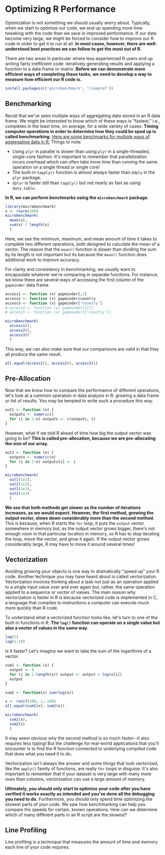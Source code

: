 # Optimizing R Performance

Optimization is not something we should usually worry about.
Typically, when we start to optimize our code, we end up spending more time tweaking with the code than we save in improved performance.
If our data become very large, we might be forced to consider how to improve our R code in order to get it to run at all.
**In most cases, however, there are well-understood best practices we can follow to get the most out of R.**

There are two areas in particular where less experienced R users end up writing fairly inefficient code: iteratively generating results and applying a function to a data frame or matrix.
**Before we can demonstrate more efficient ways of completing these tasks, we need to develop a way to measure how efficient our R code is.**

```r
install.packages(c('microbenchmark', 'lineprof'))
```

## Benchmarking

Recall that we've seen multiple ways of aggregating data stored in an R data frame.
We might be interested to know which of these ways is "fastest," i.e., completes in the least time, on average, for a wide variety of cases.
**Timing computer operations in order to determine how they could be sped up is called benchmarking.**
[Here are some benchmarks for multiple ways of aggregating data in R.](http://jaredlander.com/content/2015/04/MakingRGoFasterAndBigger.html#29)
Things to note:

- Using `plyr` in parallel is slower than using `plyr` in a single-threaded, single-core fashion. It's important to remember that parallelization incurs overhead which can often take more time than running the same operation on a single thread or single core!
- The built-in `tapply()` function is almost always faster than `ddply` in the `plyr` package.
- `dplyr` is faster still than `tapply()` but not nearly as fast as using `data.table`.

**In R, we can perform benchmarks using the `microbenchmark` package.**

```r
library(microbenchmark)
x <- rnorm(100)
microbenchmark(
  mean(x),
  sum(x) / length(x)
  )
```

Here, we see the minimum, maximum, and mean amount of time it takes to complete two different operations, both designed to calculate the mean of a vector.
The reason that the `mean()` function is slower than dividing the sum by its length is not important but its because the `mean()` function does additional work to improve accuracy.

For clarity and consistency in benchmarking, we usually want to encapsulate whatever we're comparing in separate functions.
For instance, we know there are several ways of accessing the first column of the `gapminder` data frame.

```r
access1 <- function (x) gapminder[,1]
access2 <- function (x) gapminder$country
access3 <- function (x) gapminder['country']
# access4 <- function (x) gapminder[[1]]
# access5 <- function (x) gapminder[['country']]

microbenchmark(
  access1(),
  access2(),
  access3()
  )
```

This way, we can also make sure that our comparisons are valid in that they all produce the same result.

```r
all.equal(access1(), access2(), access3())
```

## Pre-Allocation

Now that we know how to compare the performance of different operations, let's look at a common operation in data analysis in R: growing a data frame or list of results.
You may be tempted to write such a procedure this way.

```r
out1 <- function (n) {
  outputs <- numeric()
  for (i in 1:n) outputs <- c(outputs, i)
}
```

However, what if we told R ahead of time how big the output vector was going to be?
**This is called pre-allocation, because we are pre-allocating the size of our array.**

```r
out2 <- function (n) {
  outputs <- numeric(n)
  for (i in 1:n) outputs[i] <- i
}

microbenchmark(
  out1(1e2),
  out2(1e2),
  out1(1e3),
  out2(1e3)
  )
```

**We see that both methods get slower as the number of iterations increases, as we would expect. However, the first method, growing the output vector, slows down considerably more than the second method.**
This is because, when R starts the `for` loop, it puts the `output` vector somewhere in memory but, as the output vector grows bigger, there's not enough room in that particular location in memory, so R has to stop iterating the loop, move the vector, and grow it again.
If the output vector grows considerably large, R may have to move it around several times!

## Vectorization

Avoiding growing your objects is one way to dramatically "speed up" your R code.
Another technique you may have heard about is called vectorization.
Vectorization involves thinking about a task not just as an operation applied to a single input value over and over again but, rather, the same operation applied to a sequence or *vector* of values.
The main reason why vectorization is faster in R is because vectorized code is implemented in C, a language that compiles to instructions a computer can execute much more quickly than R code.

To understand what a vectorized function looks like, let's turn to one of the built-in functions in R.
**The `log()` function can operate on a single value but also a vector of values in the same way.**

```r
log(1)
log(1:10)
```

Is it faster?
Let's imagine we want to take the sum of the logarithms of a vector.

```r
sum1 <- function (x) {
  output <- 0
  for (i in 1:length(x)) output <- output + log(x[i])
  output
}

sum2 <- function(x) sum(log(x))

x <- runif(100, 1, 100)
all.equal(sum1(x), sum2(x))

microbenchmark(
  sum1(x),
  sum2(x)
  )
```

It may seem obvious why the second method is so much faster--it also requires less typing!
But the challenge for real-world applications that you'll encounter is to find the R function connected to underlying compiled code that does what you need it to do.

Vectorization isn't always the answer and some things that look vectorized, like the `apply()` family of functions, are really `for` loops in disguise.
It's also important to remember that if your dataset is very large with many more rows than columns, vectorization can use a large amount of memory.

**Ultimately, you should only start to optimize your code after you have verified it works exactly as intended and you've done all the debugging you need to do.**
Furthermore, you should only spend time optimizing the slowest parts of your code.
We saw how benchmarking can help you compare the speeds for certain, known operations.
How can we determine which of many different parts in an R script are the slowest?

## Line Profiling

Line profiling is a technique that measures the amount of time and memory each line of your code requires.
